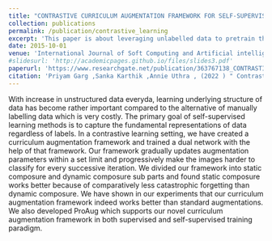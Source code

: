 ```yaml
---
title: "CONTRASTIVE CURRICULUM AUGMENTATION FRAMEWORK FOR SELF-SUPERVISED LEARNING"
collection: publications
permalink: /publication/contrastive_learning
excerpt: 'This paper is about leveraging unlabelled data to pretrain the model using contrastive learning methods with a curriculum which sequentially increases the difficulty of the training examples.'
date: 2015-10-01
venue: 'International Journal of Soft Computing and Artificial intelligence Volume-10, Issue-1'
#slidesurl: 'http://academicpages.github.io/files/slides3.pdf'
paperurl: 'https://www.researchgate.net/publication/363767138_CONTRASTIVE_CURRICULUM_AUGMENTATION_FRAMEWORK_FOR_SELF-SUPERVISED_LEARNING#fullTextFileContent'
citation: 'Priyam Garg ,Sanka Karthik ,Annie Uthra , (2022 ) " Contrastive Curriculum Augmentation Framework for Self-Supervised Learning " , International Journal of Soft Computing And Artificial Intelligence (IJSCAI) , pp. 5-9, Volume-10,Issue-1'
---
```


With increase in unstructured data everyda, learning underlying structure of data has become rather important compared to the alternative of manually labelling data which is very costly. The primary goal of self-supervised learning methods is to capture the fundamental representations of data regardless of labels. In a contrastive learning setting, we have created a curriculum augmentation framework and trained a dual network with the help of that framework. Our framework gradually updates augmentation parameters within a set limit and progressively make the images harder to classify for every successive iteration. We divided our framework into static composure and dynamic composure sub parts and found static composure works better because of comparatively less catastrophic forgetting than dynamic composure. We have shown in our experiments that our curriculum augmentation framework indeed works better than standard augmentations. We also developed ProAug which supports our novel curriculum augmentation framework in both supervised and self-supervised training paradigm.